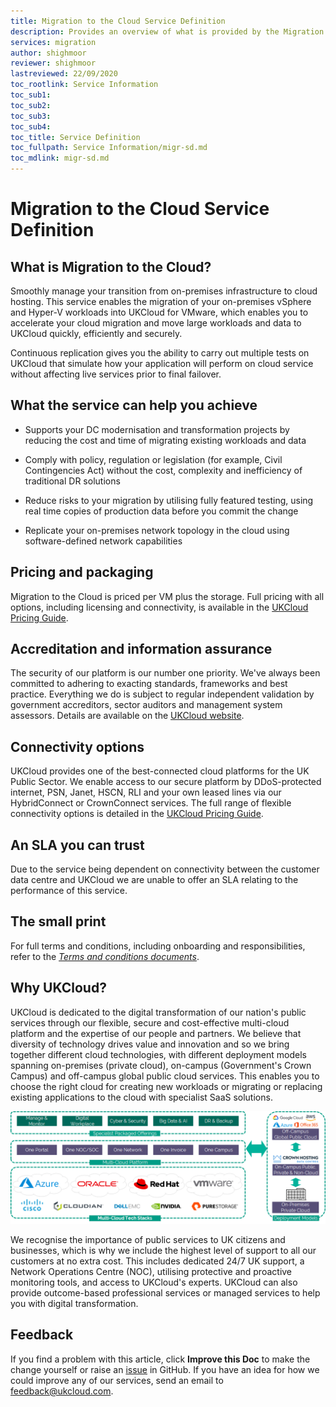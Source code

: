 ```yaml
---
title: Migration to the Cloud Service Definition
description: Provides an overview of what is provided by the Migration to the Cloud service
services: migration
author: shighmoor
reviewer: shighmoor
lastreviewed: 22/09/2020
toc_rootlink: Service Information
toc_sub1: 
toc_sub2:
toc_sub3:
toc_sub4:
toc_title: Service Definition
toc_fullpath: Service Information/migr-sd.md
toc_mdlink: migr-sd.md
---
```


# Migration to the Cloud Service Definition

## What is Migration to the Cloud?

Smoothly manage your transition from on-premises infrastructure to cloud hosting. This service enables the migration of your on-premises vSphere and Hyper-V workloads into UKCloud for VMware, which enables you to accelerate your cloud migration and move large workloads and data to UKCloud quickly, efficiently and securely.

Continuous replication gives you the ability to carry out multiple tests on UKCloud that simulate how your application will perform on cloud service without affecting live services prior to final failover.

## What the service can help you achieve

- Supports your DC modernisation and transformation projects by reducing the cost and time of migrating existing workloads and data

- Comply with policy, regulation or legislation (for example, Civil Contingencies Act) without the cost, complexity and inefficiency of traditional DR solutions

- Reduce risks to your migration by utilising fully featured testing, using real time copies of production data before you commit the change

- Replicate your on-premises network topology in the cloud using software-defined network capabilities

## Pricing and packaging

Migration to the Cloud is priced per VM plus the storage. Full pricing with all options, including licensing and connectivity, is available in the [UKCloud Pricing Guide](https://ukcloud.com/pricing-guide).

## Accreditation and information assurance

The security of our platform is our number one priority. We've always been committed to adhering to exacting standards, frameworks and best practice. Everything we do is subject to regular independent validation by government accreditors, sector auditors and management system assessors. Details are available on the [UKCloud website](https://ukcloud.com/governance/).

## Connectivity options

UKCloud provides one of the best-connected cloud platforms for the UK Public Sector. We enable access to our secure platform by DDoS-protected internet, PSN, Janet, HSCN, RLI and your own leased lines via our HybridConnect or CrownConnect services. The full range of flexible connectivity options is detailed in the [UKCloud Pricing Guide](https://ukcloud.com/pricing-guide).

## An SLA you can trust

Due to the service being dependent on connectivity between the customer data centre and UKCloud we are unable to offer an SLA relating to the performance of this service.

## The small print

For full terms and conditions, including onboarding and responsibilities, refer to the [*Terms and conditions documents*](../other/other-ref-terms-and-conditions.md).

## Why UKCloud?

UKCloud is dedicated to the digital transformation of our nation's public services through our flexible, secure and cost-effective multi-cloud platform and the expertise of our people and partners. We believe that diversity of technology drives value and innovation and so we bring together different cloud technologies, with different deployment models spanning on-premises (private cloud), on-campus (Government's Crown Campus) and off-campus global public cloud services. This enables you to choose the right cloud for creating new workloads or migrating or replacing existing applications to the cloud with specialist SaaS solutions.

![UKCloud services](images/ukc-services-g12.png)

We recognise the importance of public services to UK citizens and businesses, which is why we include the highest level of support to all our customers at no extra cost. This includes dedicated 24/7 UK support, a Network Operations Centre (NOC), utilising protective and proactive monitoring tools, and access to UKCloud's experts. UKCloud can also provide outcome-based professional services or managed services to help you with digital transformation.

## Feedback

If you find a problem with this article, click **Improve this Doc** to make the change yourself or raise an [issue](https://github.com/UKCloud/documentation/issues) in GitHub. If you have an idea for how we could improve any of our services, send an email to <feedback@ukcloud.com>.
